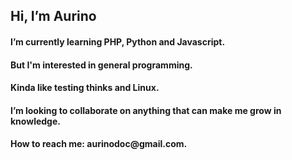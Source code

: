<h2> Hi, I’m Aurino</h2>
<h4> I’m currently learning PHP, Python and Javascript.</h4>
<h4> But I'm interested in general programming. </h4>
<h4> Kinda like testing thinks and Linux. </h4>
<h4> I’m looking to collaborate on anything that can make me grow in knowledge.</h4>
<h4> How to reach me: aurinodoc@gmail.com.</h4>

<!---
AurinoMSMF/AurinoMSMF is a ✨ special ✨ repository because its `README.md` (this file) appears on your GitHub profile.
You can click the Preview link to take a look at your changes.
--->
